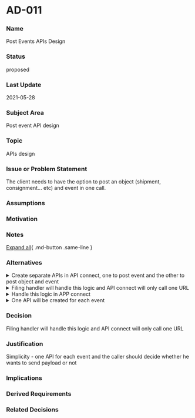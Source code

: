 

# AD-011

### Name

Post Events APIs Design

### Status

proposed

### Last Update

2021-05-28

### Subject Area

Post event API design

### Topic

APIs design

### Issue or Problem Statement

The client needs to have the option to post an object (shipment, consignment... etc) and event in one call.

### Assumptions



### Motivation



### Notes



[Expand all](#){ .md-button .same-line }

### Alternatives


    

<details markdown=1>
<summary markdown="span">Create separate APIs in API connect, one to post event and the other to post object and event</summary>

<table>
    <caption></caption>
    <thead>
        <tr>
            <th></th>
            <th></th>
        </tr>
    </thead>
    <tr>
        <td> <strong>Name</strong> </td>
        <td>Create separate APIs in API connect, one to post event and the other to post object and event</td>
    </tr>
    <tr>
        <td> <strong>Description</strong> </td>
        <td>Create separate APIs in API connect, one to post event and the other to post object and event</td>
    </tr>
    <tr>
        <td> <strong>Best Applied</strong> </td>
        <td></td>
    </tr>
    <tr>
        <td> <strong>Contraindications</strong> </td>
        <td>Code Duplication</td>
    </tr>
</table>


</details>


    

<details markdown=1>
<summary markdown="span">Filing handler will handle this logic and API connect will only call one URL</summary>

<table>
    <caption></caption>
    <thead>
        <tr>
            <th></th>
            <th></th>
        </tr>
    </thead>
    <tr>
        <td> <strong>Name</strong> </td>
        <td>Filing handler will handle this logic and API connect will only call one URL</td>
    </tr>
    <tr>
        <td> <strong>Description</strong> </td>
        <td>    • Filing handler will handle this logic and API connect will only call one URL. To simplify error handling as it became scattered between two layers leading to complexity<div>    • Filing handler and event handler may be merged later as event handler doesn’t do anything without filing handler</div></td>
    </tr>
    <tr>
        <td> <strong>Best Applied</strong> </td>
        <td>This alternative is simple to implement and maintain</td>
    </tr>
    <tr>
        <td> <strong>Contraindications</strong> </td>
        <td></td>
    </tr>
</table>


</details>


    

<details markdown=1>
<summary markdown="span">Handle this logic in APP connect</summary>

<table>
    <caption></caption>
    <thead>
        <tr>
            <th></th>
            <th></th>
        </tr>
    </thead>
    <tr>
        <td> <strong>Name</strong> </td>
        <td>Handle this logic in APP connect</td>
    </tr>
    <tr>
        <td> <strong>Description</strong> </td>
        <td>Handle this logic in APP connect</td>
    </tr>
    <tr>
        <td> <strong>Best Applied</strong> </td>
        <td></td>
    </tr>
    <tr>
        <td> <strong>Contraindications</strong> </td>
        <td></td>
    </tr>
</table>


</details>


    

<details markdown=1>
<summary markdown="span">One API will be created for each event</summary>

<table>
    <caption></caption>
    <thead>
        <tr>
            <th></th>
            <th></th>
        </tr>
    </thead>
    <tr>
        <td> <strong>Name</strong> </td>
        <td>One API will be created for each event</td>
    </tr>
    <tr>
        <td> <strong>Description</strong> </td>
        <td>    • One API will be created for each event<div>    • Payload parameter will be optional</div><div>    • If payload is provided, post object then capture event (business id will be provided twice – in payload and event)</div><div>    • If payload is not provided, just capture event</div><div><br></div><div>If payload is sent to the API, post object and then post event. Otherwise, only event will be posted.</div></td>
    </tr>
    <tr>
        <td> <strong>Best Applied</strong> </td>
        <td></td>
    </tr>
    <tr>
        <td> <strong>Contraindications</strong> </td>
        <td></td>
    </tr>
</table>


</details>


    



### Decision

Filing handler will handle this logic and API connect will only call one URL

### Justification

Simplicity - one API for each event and the caller should decide whether he wants to send payload or not

### Implications



### Derived Requirements



### Related Decisions



